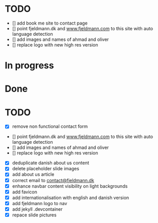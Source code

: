 # TODO
- [] add book me site to contact page
- [] point fjeldmann.dk and www.fjeldmann.com to this site with auto language detection
- [] add images and names of ahmad and oliver
- [] replace logo with new high res version

# In progress


# Done
# TODO
- [x] remove non functional contact form 
- [] point fjeldmann.dk and www.fjeldmann.com to this site with auto language detection
- [] add images and names of ahmad and oliver
- [] replace logo with new high res version 
- [x] deduplicate danish about us content
- [x] delete placeholder slide images
- [x] add about us article
- [x] correct email to contact@fjeldmann.dk
- [x] enhance navbar content visibility on light backgrounds
- [x] add favicon
- [x] add internationalisation with english and danish version
- [x] add fjeldmann logo to nav
- [x] add jekyll .devcontainer 
- [x] repace slide pictures  